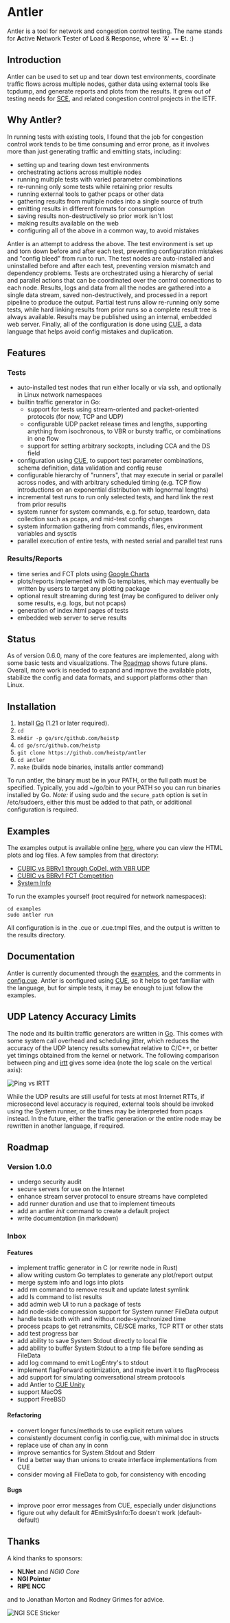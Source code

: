 # Antler

Antler is a tool for network and congestion control testing. The name stands for
**A**ctive **N**etwork **T**ester of **L**oad & **R**esponse, where '&' ==
**E**t. :)

## Introduction

Antler can be used to set up and tear down test environments, coordinate traffic
flows across multiple nodes, gather data using external tools like tcpdump, and
generate reports and plots from the results. It grew out of testing needs for
[SCE](https://datatracker.ietf.org/doc/draft-morton-tsvwg-sce/), and related
congestion control projects in the IETF.

## Why Antler?

In running tests with existing tools, I found that the job for congestion
control work tends to be time consuming and error prone, as it involves more
than just generating traffic and emitting stats, including:

* setting up and tearing down test environments
* orchestrating actions across multiple nodes
* running multiple tests with varied parameter combinations
* re-running only some tests while retaining prior results
* running external tools to gather pcaps or other data
* gathering results from multiple nodes into a single source of truth
* emitting results in different formats for consumption
* saving results non-destructively so prior work isn't lost
* making results available on the web
* configuring all of the above in a common way, to avoid mistakes

Antler is an attempt to address the above. The test environment is set up and
torn down before and after each test, preventing configuration mistakes and
"config bleed" from run to run. The test nodes are auto-installed and
uninstalled before and after each test, preventing version mismatch and
dependency problems. Tests are orchestrated using a hierarchy of serial and
parallel actions that can be coordinated over the control connections to each
node. Results, logs and data from all the nodes are gathered into a single data
stream, saved non-destructively, and processed in a report pipeline to produce
the output. Partial test runs allow re-running only some tests, while hard
linking results from prior runs so a complete result tree is always available.
Results may be published using an internal, embedded web server. Finally, all of
the configuration is done using [CUE](https://cuelang.org/), a data language
that helps avoid config mistakes and duplication.

## Features

### Tests

* auto-installed test nodes that run either locally or via ssh, and optionally
  in Linux network namespaces
* builtin traffic generator in Go:
  * support for tests using stream-oriented and packet-oriented protocols (for
    now, TCP and UDP)
  * configurable UDP packet release times and lengths, supporting anything from
    isochronous, to VBR or bursty traffic, or combinations in one flow
  * support for setting arbitrary sockopts, including CCA and the DS field
* configuration using [CUE](https://cuelang.org/), to support test parameter
  combinations, schema definition, data validation and config reuse
* configurable hierarchy of "runners", that may execute in serial or parallel
  across nodes, and with arbitrary scheduled timing (e.g. TCP flow introductions
  on an exponential distribution with lognormal lengths)
* incremental test runs to run only selected tests, and hard link the rest from
  prior results
* system runner for system commands, e.g. for setup, teardown, data collection
  such as pcaps, and mid-test config changes
* system information gathering from commands, files, environment variables and
  sysctls
* parallel execution of entire tests, with nested serial and parallel test runs

### Results/Reports

* time series and FCT plots using
  [Google Charts](https://developers.google.com/chart)
* plots/reports implemented with Go templates, which may eventually be
  written by users to target any plotting package
* optional result streaming during test (may be configured to deliver only some
  results, e.g. logs, but not pcaps)
* generation of index.html pages of tests
* embedded web server to serve results

## Status

As of version 0.6.0, many of the core features are implemented, along with some
basic tests and visualizations. The [Roadmap](#roadmap) shows future plans.
Overall, more work is needed to expand and improve the available plots,
stabilize the config and data formats, and support platforms other than Linux.

## Installation

1. Install [Go](https://go.dev/dl) (1.21 or later required).
2. `cd`
3. `mkdir -p go/src/github.com/heistp`
4. `cd go/src/github.com/heistp`
5. `git clone https://github.com/heistp/antler`
6. `cd antler`
7. `make` (builds node binaries, installs antler command)

To run antler, the binary must be in your PATH, or the full path must be
specified. Typically, you add ~/go/bin to your PATH so you can run binaries
installed by Go. *Note:* if using sudo and the `secure_path` option is set in
/etc/sudoers, either this must be added to that path, or additional
configuration is required.

## Examples

The examples output is available online 
[here](https://www.heistp.net/antler/examples/latest), where you can view the
HTML plots and log files. A few samples from that directory:

* [CUBIC vs BBRv1 through CoDel, with VBR UDP](https://www.heistp.net/antler/examples/latest/vbrudp_timeseries.html)
* [CUBIC vs BBRv1 FCT Competition](https://www.heistp.net/antler/examples/latest/fct_fct.html)
* [System Info](https://www.heistp.net/antler/examples/latest/iperf3_sysinfo_antler.html)

To run the examples yourself (root required for network namespaces):
```
cd examples
sudo antler run
```

All configuration is in the .cue or .cue.tmpl files, and the output is written
to the results directory.

## Documentation

Antler is currently documented through the [examples](examples), and the
comments in [config.cue](config.cue). Antler is configured using
[CUE](https://cuelang.org/), so it helps to get familiar with the language, but
for simple tests, it may be enough to just follow the examples.

## UDP Latency Accuracy Limits

The node and its builtin traffic generators are written in
[Go](https://go.dev/). This comes with some system call overhead and scheduling
jitter, which reduces the accuracy of the UDP latency results somewhat relative
to C/C++, or better yet timings obtained from the kernel or network. The
following comparison between ping and [irtt](https://github.com/heistp/irtt)
gives some idea (note the log scale on the vertical axis):

![Ping vs IRTT](/doc/img/ping-vs-irtt.svg "Ping vs IRTT")

While the UDP results are still useful for tests at most Internet RTTs, if
microsecond level accuracy is required, external tools should be invoked using
the System runner, or the times may be interpreted from pcaps instead. In the
future, either the traffic generation or the entire node may be rewritten in
another language, if required.

## Roadmap

### Version 1.0.0

- undergo security audit
- secure servers for use on the Internet
- enhance stream server protocol to ensure streams have completed
- add runner duration and use that to implement timeouts
- add an antler _init_ command to create a default project
- write documentation (in markdown)

### Inbox

#### Features

- implement traffic generator in C (or rewrite node in Rust)
- allow writing custom Go templates to generate any plot/report output
- merge system info and logs into plots
- add rm command to remove result and update latest symlink
- add ls command to list results
- add admin web UI to run a package of tests
- add node-side compression support for System runner FileData output
- handle tests both with and without node-synchronized time
- process pcaps to get retransmits, CE/SCE marks, TCP RTT or other stats
- add test progress bar
- add ability to save System Stdout directly to local file
- add ability to buffer System Stdout to a tmp file before sending as FileData
- add log command to emit LogEntry's to stdout
- implement flagForward optimization, and maybe invert it to flagProcess
- add support for simulating conversational stream protocols
- add Antler to [CUE Unity](https://github.com/marketplace/cue-unity)
- support MacOS
- support FreeBSD

#### Refactoring

- convert longer funcs/methods to use explicit return values
- consistently document config in config.cue, with minimal doc in structs
- replace use of chan any in conn
- improve semantics for System.Stdout and Stderr
- find a better way than unions to create interface implementations from CUE
- consider moving all FileData to gob, for consistency with encoding

#### Bugs

- improve poor error messages from CUE, especially under disjunctions
- figure out why default for #EmitSysInfo:To doesn't work (default-default)

## Thanks

A kind thanks to sponsors:

* **NLNet** and *NGI0 Core*
* **NGI Pointer**
* **RIPE NCC**

and to Jonathan Morton and Rodney Grimes for advice.

![NGI SCE Sticker](/doc/img/ngi-sce-sticker-200x230.png "NGI SCE Sticker")
